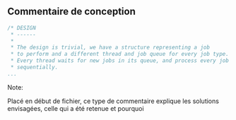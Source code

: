 ## Commentaire de conception <i class="fas fa-smile placeholder"></i>

``` C
/* DESIGN
 * ------
 *
 * The design is trivial, we have a structure representing a job
 * to perform and a different thread and job queue for every job type.
 * Every thread waits for new jobs in its queue, and process every job
 * sequentially.
...
```

Note:

Placé en début de fichier, ce type de commentaire explique les solutions envisagées,
celle qui a été retenue et pourquoi
